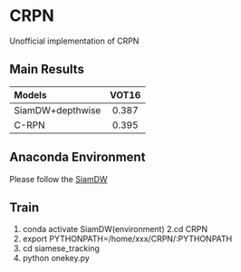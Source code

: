 # CRPN
Unofficial implementation of CRPN
## Main Results
| Models  | VOT16 |
| :------ | :------: | 
| SiamDW+depthwise  | 0.387 | 
| C-RPN     | 0.395 | 

## Anaconda Environment
Please follow the [SiamDW](https://github.com/researchmm/SiamDW)
## Train
1. conda activate SiamDW(environment)
2.cd CRPN
3. export PYTHONPATH=/home/xxx/CRPN/:PYTHONPATH
4. cd siamese_tracking
5. python onekey.py 
